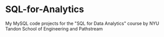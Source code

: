 # SQL-for-Analytics
My MySQL code projects for the "SQL for Data Analytics" course by NYU Tandon School of Engineering and Pathstream
